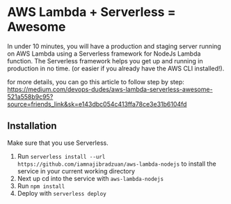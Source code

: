 # AWS Lambda + Serverless = Awesome
In under 10 minutes, you will have a production and staging server running on AWS Lambda using a Serverless framework for NodeJs Lambda function. The Serverless framework helps you get up and running in production in no time. (or easier if you already have the AWS CLI installed!).


for more details, you can go this article to follow step by step:
https://medium.com/devops-dudes/aws-lambda-serverless-awesome-521a558b9c95?source=friends_link&sk=e143dbc054c413ffa78ce3e31b6104fd

## Installation

Make sure that you use Serverless.

1. Run `serverless install --url https://github.com/iamnajibradzuan/aws-lambda-nodejs` to install the service in your current working directory
2. Next up cd into the service with `aws-lambda-nodejs`
3. Run `npm install`
4. Deploy with `serverless deploy`


